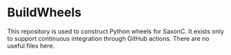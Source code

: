 # BuildWheels

This repository is used to construct Python wheels for SaxonC. It exists only to support
continuous integration through GitHub actions. There are no useful files here.
